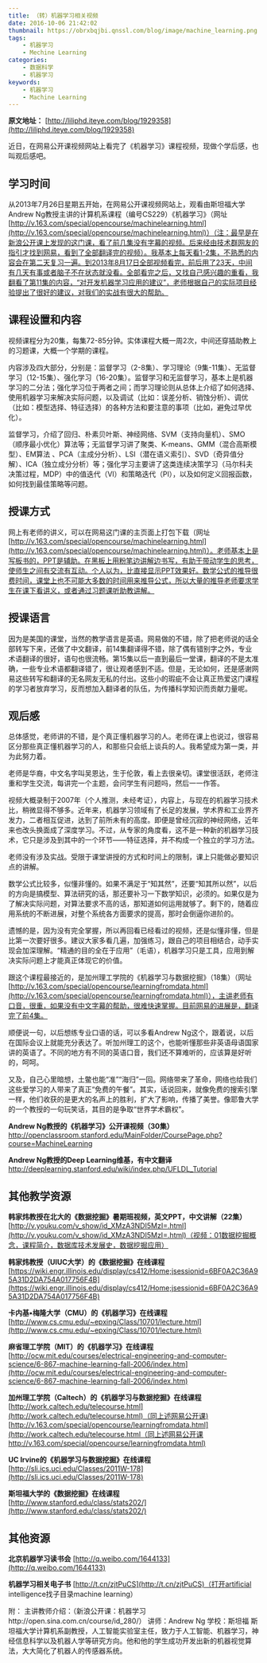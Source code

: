 ```yaml
---
title: （转）机器学习相关视频
date: 2016-10-06 21:42:02
thumbnail: https://obrxbqjbi.qnssl.com/blog/image/machine_learning.png
tags:
	- 机器学习
	- Mechine Learning
categories:
	- 数据科学
	- 机器学习
keywords:
	- 机器学习
	- Machine Learning
---
```

**原文地址：**  [http://liliphd.iteye.com/blog/1929358](http://liliphd.iteye.com/blog/1929358)

近日，在网易公开课视频网站上看完了《机器学习》课程视频，现做个学后感，也叫观后感吧。 

## 学习时间 
从2013年7月26日星期五开始，在网易公开课视频网站上，观看由斯坦福大学Andrew Ng教授主讲的计算机系课程（编号CS229）《机器学习》（网址[http://v.163.com/special/opencourse/machinelearning.html](http://v.163.com/special/opencourse/machinelearning.html)）（注：最早是在新浪公开课上发现的这门课，看了前几集没有字幕的视频。后来经由技术群网友的指引才找到网易，看到了全部翻译完的视频）。我基本上每天看1-2集，不熟悉的内容会在第二天复习一遍。到2013年8月17日全部视频看完，前后用了23天，中间有几天有事或者脑子不在状态就没看。全部看完之后，又找自己感兴趣的重看，我翻看了第11集的内容，“对开发机器学习应用的建议”，老师根据自己的实际项目经验提出了很好的建议，对我们的实战有很大的帮助。 

## 课程设置和内容 
视频课程分为20集，每集72-85分钟。实体课程大概一周2次，中间还穿插助教上的习题课，大概一个学期的课程。 

内容涉及四大部分，分别是：监督学习（2-8集）、学习理论（9集-11集）、无监督学习（12-15集）、强化学习（16-20集）。监督学习和无监督学习，基本上是机器学习的二分法；强化学习位于两者之间；而学习理论则从总体上介绍了如何选择、使用机器学习来解决实际问题，以及调试（比如：误差分析、销蚀分析）、调优（比如：模型选择、特征选择）的各种方法和要注意的事项（比如，避免过早优化）。 

监督学习，介绍了回归、朴素贝叶斯、神经网络、SVM（支持向量机）、SMO（顺序最小优化）算法等；无监督学习讲了聚类、K-means、GMM（混合高斯模型）、EM算法 、PCA（主成分分析）、LSI（潜在语义索引）、SVD（奇异值分解）、ICA（独立成分分析）等；强化学习主要讲了这类连续决策学习（马尔科夫决策过程，MDP）中的值迭代（VI）和策略迭代（PI），以及如何定义回报函数，如何找到最佳策略等问题。 

## 授课方式 
网上有老师的讲义，可以在网易这门课的主页面上打包下载（网址[http://v.163.com/special/opencourse/machinelearning.html](http://v.163.com/special/opencourse/machinelearning.html)）。老师基本上是写板书的，PPT是辅助。在黑板上用粉笔边讲解边书写，有助于带动学生的思考，使师生之间有交流有互动。个人以为，比直接显示PPT效果好。数学公式的推导很费时间，课堂上也不可能大多数的时间用来推导公式，所以大量的推导老师要求学生在课下看讲义，或者通过习题课听助教讲解。 

## 授课语言 
因为是美国的课堂，当然的教学语言是英语。网易做的不错，除了把老师说的话全部转写下来，还做了中文翻译，前14集翻译得不错，除了偶有错别字之外，专业术语翻译的很好，语句也很流畅。第15集以后一直到最后一堂课，翻译的不是太准确，一些专业术语都翻译错了，很让观者感到不适。但是，无论如何，还是感谢网易这些转写和翻译的无名网友无私的付出。这些小的瑕疵不会让真正热爱这门课程的学习者放弃学习，反而想加入翻译者的队伍，为传播科学知识而贡献力量呢。 

## 观后感 
总体感觉，老师讲的不错，是个真正懂机器学习的人。老师在课上也说过，很容易区分那些真正懂机器学习的人，和那些只会纸上谈兵的人。我希望成为第一类，并为此努力着。 

老师是华裔，中文名字叫吴恩达，生于伦敦，看上去很亲切。课堂很活跃，老师注重和学生交流，每讲完一个主题，会问学生有问题吗，然后一一作答。 

视频大概录制于2007年（个人推测，未经考证），内容上，与现在的机器学习技术比，稍微显得不够多。近年来，机器学习领域有了长足的发展，学术界和工业界齐发力，二者相互促进，达到了前所未有的高度。即便是曾经沉寂的神经网络，近年来也改头换面成了深度学习。不过，从专家的角度看，这不是一种新的机器学习技术，它只是涉及到其中的一个环节——特征选择，并不构成一个独立的学习方法。 

老师没有涉及实战。受限于课堂讲授的方式和时间上的限制，课上只能做必要知识点的讲解。 

数学公式比较多，似懂非懂的。如果不满足于“知其然”，还要“知其所以然”，以后的方向是搞模型、算法研究的话，那还要补习一下数学知识，必须的。如果仅是为了解决实际问题，对算法要求不高的话，那知道如何运用就够了。剩下的，随着应用系统的不断进展，对整个系统各方面要求的提高，那时会倒逼你进阶的。 

遗憾的是，因为没有完全掌握，所以再回看已经看过的视频，还是似懂非懂，但是比第一次要好很多。建议大家多看几遍，加强练习，跟自己的项目相结合，动手实现会加深理解。“精通的目的全在于应用”（毛语），机器学习只是工具，应用到解决实际问题上才能真正体现它的价值。 

跟这个课程最接近的，是加州理工学院的《机器学习与数据挖掘》（18集）（网址[http://v.163.com/special/opencourse/learningfromdata.html](http://v.163.com/special/opencourse/learningfromdata.html)），主讲老师有口音，很重，如果没有中文字幕的帮助，很难快速掌握。目前网易的进展是，翻译完了前4集。 

顺便说一句，以后想练专业口语的话，可以多看Andrew Ng这个，跟着说，以后在国际会议上就能充分表达了。听加州理工的这个，也能听懂那些非英语母语国家讲的英语了。不同的地方有不同的英语口音，我们还不算难听的，应该算是好听的，呵呵。 

又及，自己心里暗想，土鳖也能“准”“海归”一回。网络带来了革命，网络也给我们这些爱学习的人带来了真正“免费的午餐”。其实，话说回来，就像免费的搜索引擎一样，他们收获的是更大的名声上的胜利，扩大了影响，传播了美誉。像耶鲁大学的一个教授的一句玩笑话，其目的是争取“世界学术霸权”。 

**Andrew Ng教授的《机器学习》公开课视频（30集）**
http://openclassroom.stanford.edu/MainFolder/CoursePage.php?course=MachineLearning 

**Andrew Ng教授的Deep Learning维基，有中文翻译**
http://deeplearning.stanford.edu/wiki/index.php/UFLDL_Tutorial 

## 其他教学资源 
**韩家炜教授在北大的《数据挖掘》暑期班视频，英文PPT，中文讲解（22集）** 
[http://v.youku.com/v_show/id_XMzA3NDI5MzI=.html](http://v.youku.com/v_show/id_XMzA3NDI5MzI=.html)（视频：01数据挖掘概念，课程简介，数据库技术发展史，数据挖掘应用） 

**韩家炜教授（UIUC大学）的《数据挖掘》在线课程**
[https://wiki.engr.illinois.edu/display/cs412/Home;jsessionid=6BF0A2C36A95A31D2DA754A017756F4B](https://wiki.engr.illinois.edu/display/cs412/Home;jsessionid=6BF0A2C36A95A31D2DA754A017756F4B) 

**卡内基•梅隆大学（CMU）的《机器学习》在线课程**
[http://www.cs.cmu.edu/~epxing/Class/10701/lecture.html](http://www.cs.cmu.edu/~epxing/Class/10701/lecture.html) 

**麻省理工学院（MIT）的《机器学习》在线课程**
[http://ocw.mit.edu/courses/electrical-engineering-and-computer-science/6-867-machine-learning-fall-2006/index.htm](http://ocw.mit.edu/courses/electrical-engineering-and-computer-science/6-867-machine-learning-fall-2006/index.htm) 

**加州理工学院（Caltech）的《机器学习与数据挖掘》在线课程**
[http://work.caltech.edu/telecourse.html](http://work.caltech.edu/telecourse.html)（同上述网易公开课)
[http://v.163.com/special/opencourse/learningfromdata.html](http://work.caltech.edu/telecourse.html（同上述网易公开课http://v.163.com/special/opencourse/learningfromdata.html)

**UC Irvine的《机器学习与数据挖掘》在线课程**
[http://sli.ics.uci.edu/Classes/2011W-178](http://sli.ics.uci.edu/Classes/2011W-178) 

**斯坦福大学的《数据挖掘》在线课程**
[http://www.stanford.edu/class/stats202/](http://www.stanford.edu/class/stats202/) 

## 其他资源 
**北京机器学习读书会** 
[http://q.weibo.com/1644133](http://q.weibo.com/1644133) 

**机器学习相关电子书** 
[http://t.cn/zjtPuCS](http://t.cn/zjtPuCS)（打开artificial intelligence找子目录machine learning） 

附： 
主讲教师介绍：（新浪公开课：机器学习http://open.sina.com.cn/course/id_280/） 
讲师：Andrew Ng 
学校：斯坦福 
斯坦福大学计算机系副教授，人工智能实验室主任，致力于人工智能、机器学习，神经信息科学以及机器人学等研究方向。他和他的学生成功开发出新的机器视觉算法，大大简化了机器人的传感器系统。 